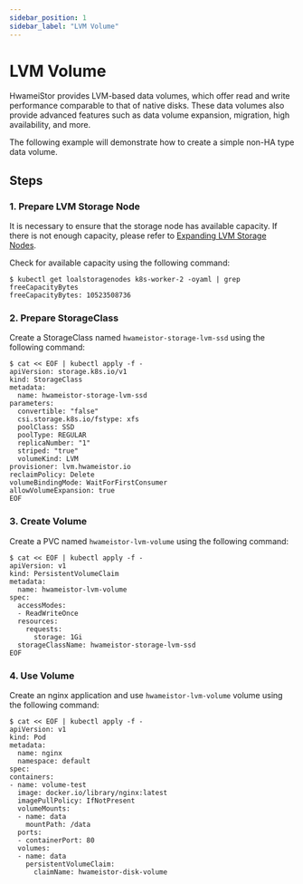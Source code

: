 ```yaml
---
sidebar_position: 1
sidebar_label: "LVM Volume"
---
```


# LVM Volume

HwameiStor provides LVM-based data volumes,
which offer read and write performance comparable to that of native disks.
These data volumes also provide advanced features such as data volume expansion, migration, high availability, and more.

The following example will demonstrate how to create a simple non-HA type data volume.

## Steps

### 1. Prepare LVM Storage Node

It is necessary to ensure that the storage node has available capacity. If there is not enough capacity, 
please refer to [Expanding LVM Storage Nodes](../node_expansion/lvm_nodes.md).

Check for available capacity using the following command:

```console
$ kubectl get loalstoragenodes k8s-worker-2 -oyaml | grep freeCapacityBytes
freeCapacityBytes: 10523508736
```

### 2. Prepare StorageClass

Create a StorageClass named `hwameistor-storage-lvm-ssd` using the following command:

```console
$ cat << EOF | kubectl apply -f - 
apiVersion: storage.k8s.io/v1
kind: StorageClass
metadata:  
  name: hwameistor-storage-lvm-ssd 
parameters:
  convertible: "false"
  csi.storage.k8s.io/fstype: xfs
  poolClass: SSD
  poolType: REGULAR
  replicaNumber: "1"
  striped: "true"
  volumeKind: LVM
provisioner: lvm.hwameistor.io
reclaimPolicy: Delete
volumeBindingMode: WaitForFirstConsumer
allowVolumeExpansion: true
EOF 
```

### 3. Create Volume

Create a PVC named `hwameistor-lvm-volume` using the following command:

```console
$ cat << EOF | kubectl apply -f -
apiVersion: v1
kind: PersistentVolumeClaim
metadata:
  name: hwameistor-lvm-volume
spec:
  accessModes:
  - ReadWriteOnce
  resources:
    requests:
      storage: 1Gi
  storageClassName: hwameistor-storage-lvm-ssd
EOF
```

### 4. Use Volume

Create an nginx application and use `hwameistor-lvm-volume` volume using the following command:

```console
$ cat << EOF | kubectl apply -f -
apiVersion: v1
kind: Pod
metadata:
  name: nginx
  namespace: default
spec:
containers:
- name: volume-test
  image: docker.io/library/nginx:latest
  imagePullPolicy: IfNotPresent
  volumeMounts:
  - name: data
    mountPath: /data
  ports:
  - containerPort: 80
  volumes:
  - name: data
    persistentVolumeClaim:
      claimName: hwameistor-disk-volume
```
